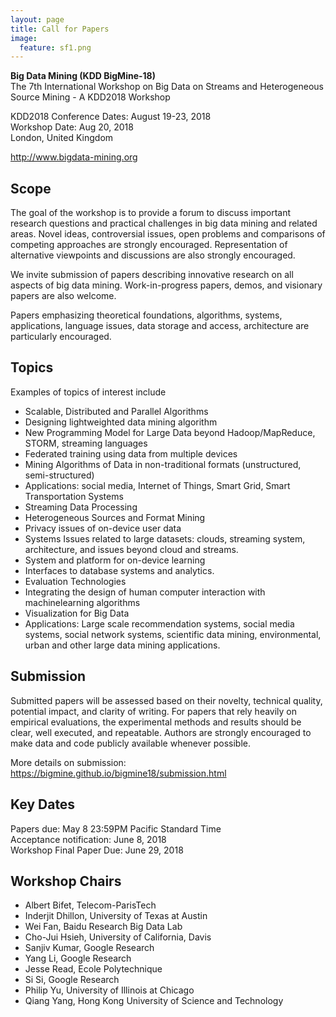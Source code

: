 ```yaml
---
layout: page
title: Call for Papers
image:
  feature: sf1.png
---
```


**Big Data Mining (KDD BigMine-18)**   
The 7th International Workshop on Big Data on Streams and Heterogeneous Source Mining - A KDD2018 Workshop
   
KDD2018 Conference Dates: August 19-23, 2018  
Workshop Date: Aug 20, 2018  
London, United Kingdom

http://www.bigdata-mining.org

Scope
-----

The goal of the workshop is to provide a forum to discuss important research questions and practical challenges in big data mining and related areas. Novel ideas, controversial issues, open problems and comparisons of competing approaches are strongly encouraged. Representation of alternative viewpoints and discussions are also strongly encouraged. 

We invite submission of papers describing innovative research on all aspects of big data mining. Work-in-progress papers, demos, and visionary papers are also welcome.

Papers emphasizing theoretical foundations, algorithms, systems, applications, language issues, data storage and access, architecture are particularly encouraged.


Topics
------

Examples of topics of interest include

* Scalable, Distributed and Parallel Algorithms
* Designing light­weighted data mining algorithm
* New Programming Model for Large Data beyond Hadoop/MapReduce, STORM, streaming languages
* Federated training using data from multiple devices
* Mining Algorithms of Data in non-traditional formats (unstructured, semi-structured)
* Applications: social media, Internet of Things, Smart Grid, Smart Transportation Systems
* Streaming Data Processing
* Heterogeneous Sources and Format Mining
* Privacy issues of on-­device user data
* Systems Issues related to large datasets: clouds, streaming system, architecture, and issues beyond cloud and streams.
* System and platform for on­-device learning
* Interfaces to database systems and analytics.
* Evaluation Technologies
* Integrating the design of human ­computer interaction with machinelearning algorithms
* Visualization for Big Data
* Applications: Large scale recommendation systems, social media systems, social network systems, scientific data mining, environmental, urban and other large data mining applications.


Submission
----------

Submitted papers will be assessed based on their novelty, technical quality, potential impact, and clarity of writing. For papers that rely heavily on empirical evaluations, the experimental methods and results should be clear, well executed, and repeatable. Authors are strongly encouraged to make data and code publicly available whenever possible.

More details on submission: https://bigmine.github.io/bigmine18/submission.html

Key Dates
---------

Papers due: May 8 23:59PM Pacific Standard Time   
Acceptance notification: June 8, 2018     
Workshop Final Paper Due: June 29, 2018     


Workshop Chairs
---------------
* Albert Bifet, Telecom-ParisTech
* Inderjit Dhillon, University of Texas at Austin
* Wei Fan, Baidu Research Big Data Lab
* Cho-Jui Hsieh, University of California, Davis
* Sanjiv Kumar, Google Research
* Yang Li, Google Research
* Jesse Read, Ecole Polytechnique
* Si Si, Google Research
* Philip Yu, University of Illinois at Chicago
* Qiang Yang, Hong Kong University of Science and Technology

